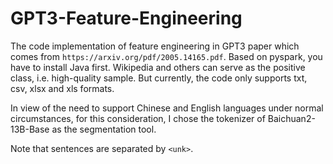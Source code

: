 # GPT3-Feature-Engineering

The code implementation of feature engineering in GPT3 paper which comes from `https://arxiv.org/pdf/2005.14165.pdf`. Based on pyspark, you have to install Java first. Wikipedia and others can serve as the positive class, i.e. high-quality sample. But currently, the code only supports txt, csv, xlsx and xls formats.

In view of the need to support Chinese and English languages under normal circumstances, for this consideration, I chose the tokenizer of Baichuan2-13B-Base as the segmentation tool.

Note that sentences are separated by `<unk>`.
